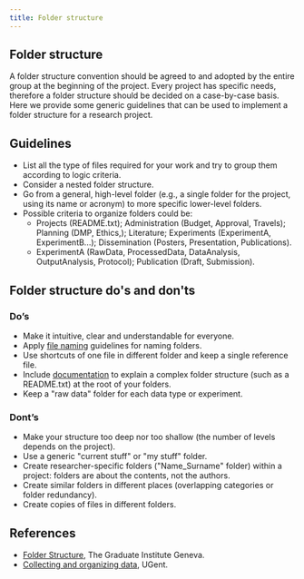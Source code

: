 ```yaml
---
title: Folder structure
---
```

## Folder structure
A folder structure convention should be agreed to and adopted by the entire group at the beginning of the project. Every project has specific needs, therefore a folder structure should be decided on a case-by-case basis. Here we provide some generic guidelines that can be used to implement a folder structure for a research project.

## Guidelines
* List all the type of files required for your work and try to group them according to logic criteria.
* Consider a nested folder structure.
* Go from a general, high-level folder (e.g., a single folder for the project, using its name or acronym) to more specific lower-level folders.
* Possible criteria to organize folders could be:
  * Projects (README.txt); Administration (Budget, Approval, Travels); Planning (DMP, Ethics,); Literature; Experiments (ExperimentA, ExperimentB...); Dissemination (Posters, Presentation, Publications).
  * ExperimentA (RawData, ProcessedData, DataAnalysis, OutputAnalysis, Protocol); Publication (Draft, Submission).

## Folder structure do's and don'ts
### Do’s
* Make it intuitive, clear and understandable for everyone.
* Apply [file naming](file_naming) guidelines for naming folders.
* Use shortcuts of one file in different folder and keep a single reference file.
* Include [documentation](data_documentation) to explain a complex folder structure (such as a README.txt) at the root of your folders.
* Keep a "raw data" folder for each data type or experiment.

### Dont’s
* Make your structure too deep nor too shallow (the number of levels depends on the project).
* Use a generic "current stuff" or "my stuff" folder.
* Create researcher-specific folders ("Name_Surname" folder) within a project: folders are about the contents, not the authors.
* Create similar folders in different places (overlapping categories or folder redundancy).
* Create copies of files in different folders.

## References
* [Folder Structure](https://libguides.graduateinstitute.ch/rdm/folders), The Graduate Institute Geneva.
* [Collecting and organizing data](https://www.ugent.be/en/research/datamanagement/during-research/collection.htm#Folder/dataorganization), UGent.

